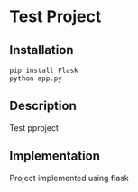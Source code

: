 # Test Project

## Installation

```
pip install Flask
python app.py
```

## Description

Test pproject

## Implementation

Project implemented using flask

